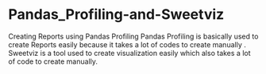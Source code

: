 # Pandas_Profiling-and-Sweetviz
Creating Reports using Pandas Profiling
Pandas Profiling is basically used to create Reports easily because it takes a lot of codes to create manually .
Sweetviz is a tool used to create visualization easily which also takes a lot of code to create manually.
